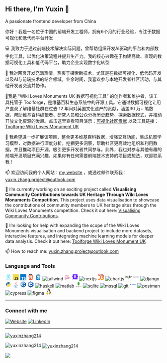 ## Hi there, I'm Yuxin 👋

 A passionate frontend developer from China

你好！我是一名位于中国的前端开发工程师，拥有6个月的行业经验，专注于数据可视化和低代码平台开发

💻 我致力于通过前端技术解决实际问题，曾帮助组织开发AI驱动的平台和内部数字化工具，以优化决策流程并提升生产力。我的核心兴趣在于构建高效、直观的数据可视化工具和低代码平台，助力企业实现数字化转型

🌱 我对网页开发充满热情，热衷于探索新技术，尤其是在数据可视化、低代码开发以及AI与前端技术的结合领域。业余时间，我喜欢参与本地开发者社区活动，与其他开发者交流并协作。

🔭我是 “Wiki Loves Monuments UK 数据可视化工具” 的创作者和维护者，该工具托管于 Toolforge，是维基百科生态系统中的开源工具。它通过数据可视化让用户直观了解维基社群在过去 12 年间对英国文化遗产的贡献，涵盖30 万+ 笔数据，帮助维基百科编辑者、研究人员和公众分析历史趋势、探索数据模式，并推动 开放文化资源的发展。点击这里查看项目演示：[可视化社区贡献](https://wiki-loves-monument-uk-visualisation.vercel.app/) 以及工具链接：[Toolforge Wiki Loves Monument UK](https://toolhub.wikimedia.org/tools/toolforge-wiki-loves-monument-uk)

👯 我希望进一步扩展该项目，整合更多维基百科数据，增强交互功能，集成机器学习模型，对数据进行深度分析，挖掘更多洞察，帮助社区更高效地组织和利用数据，并且推动项目开源，吸引更多开发者共同参与。此外，我也对参与其他有趣的前端开发项目充满兴趣，如果你有任何需要前端技术支持的项目或想法，欢迎联系我！

📫 欢迎访问我的个人网站：[my website](https://yuxinzhang214.github.io/) ，或通过邮件联系我：[yuxin.zhang.project@outlook.com](mailto:yuxin.zhang.project@outlook.com)

🔭 I’m currently working on an exciting project called **Visualising Community Contributions towards UK Heritage Through Wiki Loves Monuments Competition**. This project uses data visualisation to showcase the contributions of community members to UK heritage sites through the Wiki Loves Monuments competition. Check it out here: [Visualising Community Contributions](https://wiki-loves-monument-uk-visualisation.vercel.app/).

👯 I’m looking for help with expanding the scope of the Wiki Loves Monuments visualisation and backend project to include more datasets, interactive features, and integrating machine learning models for deeper data analysis. Check it out here: [Toolforge Wiki Loves Monument UK](https://toolhub.wikimedia.org/tools/toolforge-wiki-loves-monument-uk)

📫 How to reach me: [yuxin.zhang.project@outlook.com](mailto:yuxin.zhang.project@outlook.com)


### Language and Tools

<img src="https://raw.githubusercontent.com/devicons/devicon/master/icons/react/react-original-wordmark.svg" alt="react" width="20" height="20"/> <img src="https://raw.githubusercontent.com/devicons/devicon/master/icons/javascript/javascript-original.svg" alt="javascript" width="20" height="20"/> <img src="https://raw.githubusercontent.com/devicons/devicon/master/icons/typescript/typescript-original.svg" alt="typescript" width="20" height="20"/> <img src="https://raw.githubusercontent.com/devicons/devicon/master/icons/html5/html5-original-wordmark.svg" alt="html5" width="20" height="20"/> <img src="https://raw.githubusercontent.com/devicons/devicon/master/icons/css3/css3-original-wordmark.svg" alt="css3" width="20" height="20"/> <img src="https://www.vectorlogo.zone/logos/tailwindcss/tailwindcss-icon.svg" alt="tailwind" width="20" height="20"/> <img src="https://raw.githubusercontent.com/devicons/devicon/master/icons/sass/sass-original.svg" alt="sass" width="20" height="20"/> <img src="https://raw.githubusercontent.com/devicons/devicon/master/icons/bootstrap/bootstrap-plain-wordmark.svg" alt="bootstrap" width="20" height="20"/> <img src="https://cdn.worldvectorlogo.com/logos/nextjs-2.svg" alt="nextjs" width="20" height="20"/> <img src="https://raw.githubusercontent.com/devicons/devicon/master/icons/d3js/d3js-original.svg" alt="d3js" width="20" height="20"/> <img src="https://www.chartjs.org/media/logo-title.svg" alt="chartjs" width="20" height="20"/> <img src="https://raw.githubusercontent.com/devicons/devicon/master/icons/nodejs/nodejs-original-wordmark.svg" alt="nodejs" width="20" height="20"/> <img src="https://raw.githubusercontent.com/devicons/devicon/master/icons/express/express-original-wordmark.svg" alt="express" width="20" height="20"/> <img src="https://cdn.worldvectorlogo.com/logos/django.svg" alt="django" width="20" height="20"/> <img src="https://raw.githubusercontent.com/devicons/devicon/master/icons/python/python-original.svg" alt="python" width="20" height="20"/> <img src="https://raw.githubusercontent.com/devicons/devicon/master/icons/java/java-original.svg" alt="java" width="20" height="20"/> <img src="https://raw.githubusercontent.com/devicons/devicon/master/icons/c/c-original.svg" alt="c" width="20" height="20"/> <img src="https://raw.githubusercontent.com/devicons/devicon/master/icons/cplusplus/cplusplus-original.svg" alt="cplusplus" width="20" height="20"/>
<img src="https://upload.wikimedia.org/wikipedia/commons/1/1c/Haskell-Logo.svg" alt="haskell" width="20" height="20"/> <img src="https://upload.wikimedia.org/wikipedia/commons/2/21/Matlab_Logo.png" alt="matlab" width="20" height="20"/> <img src="https://raw.githubusercontent.com/devicons/devicon/master/icons/mongodb/mongodb-original-wordmark.svg" alt="mongodb" width="20" height="20"/> <img src="https://www.vectorlogo.zone/logos/sqlite/sqlite-icon.svg" alt="sqlite" width="20" height="20"/> <img src="https://www.svgrepo.com/show/303229/microsoft-sql-server-logo.svg" alt="mssql" width="20" height="20"/> <img src="https://www.vectorlogo.zone/logos/git-scm/git-scm-icon.svg" alt="git" width="20" height="20"/> <img src="https://raw.githubusercontent.com/devicons/devicon/d00d0969292a6569d45b06d3f350f463a0107b0d/icons/webpack/webpack-original-wordmark.svg" alt="webpack" width="20" height="20"/>  <img src="https://www.vectorlogo.zone/logos/getpostman/getpostman-icon.svg" alt="postman" width="20" height="20"/> <img src="https://raw.githubusercontent.com/simple-icons/simple-icons/6e46ec1fc23b60c8fd0d2f2ff46db82e16dbd75f/icons/cypress.svg" alt="cypress" width="20" height="20"/> <img src="https://www.vectorlogo.zone/logos/figma/figma-icon.svg" alt="figma" width="20" height="20"/> <img src="https://raw.githubusercontent.com/devicons/devicon/master/icons/linux/linux-original.svg" alt="linux" width="20" height="20"/>

---

### Connect with me
[![Website](https://img.shields.io/badge/Website-000000?style=for-the-badge&logo=About.me&logoColor=white)](https://yuxinzhang214.github.io/)
[![LinkedIn](https://img.shields.io/badge/LinkedIn-0077B5?style=for-the-badge&logo=linkedin&logoColor=white)](https://linkedin.com/in/yuxinzhang214)

---

<p align="left"> <a href="https://github.com/ryo-ma/github-profile-trophy"><img src="https://github-profile-trophy.vercel.app/?username=yuxinzhang214" alt="yuxinzhang214" /></a> </p>

<p><img align="left" src="https://github-readme-stats.vercel.app/api/top-langs?username=yuxinzhang214&show_icons=true&locale=en&layout=compact" alt="yuxinzhang214" /></p>

<p>&nbsp;<img align="center" src="https://github-readme-stats.vercel.app/api?username=yuxinzhang214&show_icons=true&locale=en" alt="yuxinzhang214" /></p>

![](https://komarev.com/ghpvc/?username=YuxinZhang214&style=for-the-badge)
